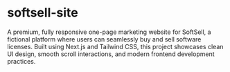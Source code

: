 # softsell-site
A premium, fully responsive one-page marketing website for SoftSell, a fictional platform where users can seamlessly buy and sell software licenses. Built using Next.js and Tailwind CSS, this project showcases clean UI design, smooth scroll interactions, and modern frontend development practices.
